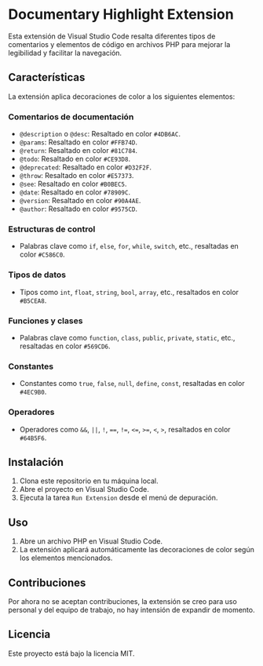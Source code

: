 <!-- @import "[TOC]" {cmd="toc" depthFrom=1 depthTo=6 orderedList=false} -->
# Documentary Highlight Extension

Esta extensión de Visual Studio Code resalta diferentes tipos de comentarios y elementos de código en archivos PHP para mejorar la legibilidad y facilitar la navegación.

## Características

La extensión aplica decoraciones de color a los siguientes elementos:

### Comentarios de documentación
- `@description` o `@desc`: Resaltado en color `#4DB6AC`.
- `@params`: Resaltado en color `#FFB74D`.
- `@return`: Resaltado en color `#81C784`.
- `@todo`: Resaltado en color `#CE93D8`.
- `@deprecated`: Resaltado en color `#D32F2F`.
- `@throw`: Resaltado en color `#E57373`.
- `@see`: Resaltado en color `#B0BEC5`.
- `@date`: Resaltado en color `#78909C`.
- `@version`: Resaltado en color `#90A4AE`.
- `@author`: Resaltado en color `#9575CD`.

### Estructuras de control
- Palabras clave como `if`, `else`, `for`, `while`, `switch`, etc., resaltadas en color `#C586C0`.

### Tipos de datos
- Tipos como `int`, `float`, `string`, `bool`, `array`, etc., resaltados en color `#B5CEA8`.

### Funciones y clases
- Palabras clave como `function`, `class`, `public`, `private`, `static`, etc., resaltadas en color `#569CD6`.

### Constantes
- Constantes como `true`, `false`, `null`, `define`, `const`, resaltadas en color `#4EC9B0`.

### Operadores
- Operadores como `&&`, `||`, `!`, `==`, `!=`, `<=`, `>=`, `<`, `>`, resaltados en color `#64B5F6`.

## Instalación

1. Clona este repositorio en tu máquina local.
2. Abre el proyecto en Visual Studio Code.
3. Ejecuta la tarea `Run Extension` desde el menú de depuración.

## Uso

1. Abre un archivo PHP en Visual Studio Code.
2. La extensión aplicará automáticamente las decoraciones de color según los elementos mencionados.

## Contribuciones

Por ahora no se aceptan contribuciones, la extensión se creo para uso personal y del equipo de trabajo, no hay intensión de expandir de momento.

## Licencia

Este proyecto está bajo la licencia MIT.
